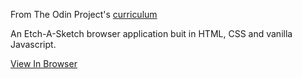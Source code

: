 From The Odin Project's [curriculum](https://www.theodinproject.com/courses/web-development-101/lessons/etch-a-sketch-project)

An Etch-A-Sketch browser application buit in HTML, CSS and vanilla Javascript.

[View In Browser](https://luizgrether.github.io/Etch-A-Sketch/)

